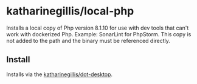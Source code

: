 # katharinegillis/local-php
Installs a local copy of Php version 8.1.10 for use with dev tools that can't work with dockerized Php. Example: SonarLint for PhpStorm. This copy is not added to the path and the binary must be referenced directly.

## Install
Installs via the [katharinegillis/dot-desktop](https://github.com/katharinegillis/dot-desktop).
